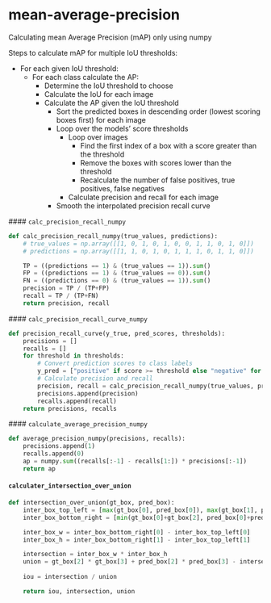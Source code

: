# mean-average-precision
Calculating mean Average Precision (mAP) only using numpy


Steps to calculate mAP for multiple IoU thresholds:
- For each given IoU threshold:
    - For each class calculate the AP:
        - Determine the IoU threshold to choose
        - Calculate the IoU for each image
        - Calculate the AP given the IoU threshold
            - Sort the predicted boxes in descending order (lowest scoring boxes first) for each image
            - Loop over the models’ score thresholds
                - Loop over images
                    - Find the first index of a box with a score greater than the threshold
                    - Remove the boxes with scores lower than the threshold
                    - Recalculate the number of false positives, true positives, false negatives
                - Calculate precision and recall for each image
            - Smooth the interpolated precision recall curve

#### `calc_precision_recall_numpy`
```python
def calc_precision_recall_numpy(true_values, predictions):
    # true_values = np.array([[1, 0, 1, 0, 1, 0, 0, 1, 1, 0, 1, 0]])
    # predictions = np.array([[1, 1, 0, 1, 0, 1, 1, 1, 0, 1, 1, 0]])

    TP = ((predictions == 1) & (true_values == 1)).sum()
    FP = ((predictions == 1) & (true_values == 0)).sum()
    FN = ((predictions == 0) & (true_values == 1)).sum()
    precision = TP / (TP+FP)
    recall = TP / (TP+FN)
    return precision, recall
```

#### `calc_precision_recall_curve_numpy`
```python
def precision_recall_curve(y_true, pred_scores, thresholds):
    precisions = []
    recalls = []
    for threshold in thresholds:
        # Convert prediction scores to class labels
        y_pred = ["positive" if score >= threshold else "negative" for score in pred_scores]
        # Calculate precision and recall
        precision, recall = calc_precision_recall_numpy(true_values, predictions)
        precisions.append(precision)
        recalls.append(recall)
    return precisions, recalls
```

#### `calculate_average_precision_numpy`
```python
def average_precision_numpy(precisions, recalls):
    precisions.append(1)
    recalls.append(0)
    ap = numpy.sum((recalls[:-1] - recalls[1:]) * precisions[:-1])
    return ap
```

#### `calculater_intersection_over_union`
```python
def intersection_over_union(gt_box, pred_box):
    inter_box_top_left = [max(gt_box[0], pred_box[0]), max(gt_box[1], pred_box[1])]
    inter_box_bottom_right = [min(gt_box[0]+gt_box[2], pred_box[0]+pred_box[2]), min(gt_box[1]+gt_box[3], pred_box[1]+pred_box[3])]

    inter_box_w = inter_box_bottom_right[0] - inter_box_top_left[0]
    inter_box_h = inter_box_bottom_right[1] - inter_box_top_left[1]

    intersection = inter_box_w * inter_box_h
    union = gt_box[2] * gt_box[3] + pred_box[2] * pred_box[3] - intersection
    
    iou = intersection / union

    return iou, intersection, union
```